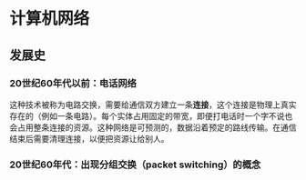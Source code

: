 # 计算机网络
## 发展史
### 20世纪60年代以前：电话网络
这种技术被称为电路交换，需要给通信双方建立一条**连接**，这个连接是物理上真实存在的（例如一条电路）。每个实体占用固定的带宽，即便打电话时一个字不说也会占用整条连接的资源。这种网络是可预测的，数据沿着预定的路线传输。在通信结束后需要清理连接，以便把资源让给别人。

### 20世纪60年代：出现分组交换（packet switching）的概念

